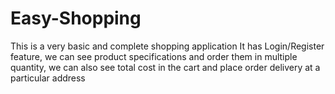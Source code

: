 # Easy-Shopping

This is a very basic and complete shopping application
It has Login/Register feature,
we can see product specifications and order them in multiple quantity,
we can also see total cost in the cart and
place order delivery at a particular address
